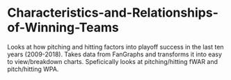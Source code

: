 # Characteristics-and-Relationships-of-Winning-Teams
Looks at how pitching and hitting factors into playoff success in the last ten years (2009-2018). Takes data from FanGraphs and transforms it into easy to view/breakdown charts. Speficically looks at pitching/hitting fWAR and pitch/hitting WPA.
